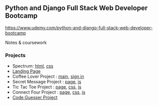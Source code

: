 ## Python and Django Full Stack Web Developer Bootcamp
https://www.udemy.com/python-and-django-full-stack-web-developer-bootcamp

Notes & coursework

### Projects
- Spectrum:  [html](/css_lvl_two/spectrum.html), [css](/css_lvl_two/spectrum.css)
- [Landing Page](/landing_page_proj)
- Coffee Lover Project : [main](/bootstrap/project.html), [sign in](/bootstrap/signup.html)
- Secret Message Project : [page](/js_lvl_one/project.html), [js](/js_lvl_one/project.js)
- Tic Tac Toe Project : [page](/dom/game_proj.html), [css](/dom/game_proj.css), [js](/dom/game_proj.js)
- Connect Four Project : [page](/jquery/fr_e_proj.html), [css](/jquery/fr_e_proj.css), [js](/jquery/fr_e_proj.js)
- [Code Guesser Project](/python_lvl_one/game.py)
